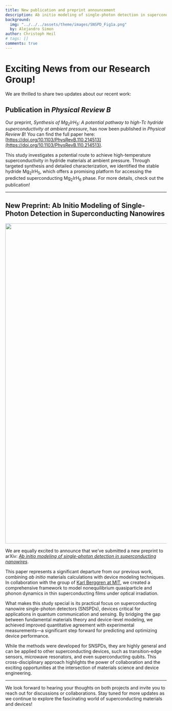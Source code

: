 ```yaml
---
title: New publication and preprint announcement
description: Ab initio modeling of single-photon detection in superconducting nanowires
background:
  img: "../../../assets/theme/images/SNSPD_Fig1a.png"
  by: Alejandro Simon
author: Christoph Heil
# tags: []
comments: true
---
```


# Exciting News from our Research Group!  
We are thrilled to share two updates about our recent work:

## Publication in *Physical Review B*
Our preprint, *Synthesis of Mg<sub>2</sub>IrH<sub>5</sub>: A potential pathway to high-Tc hydride superconductivity at
ambient pressure*, has now been published in *Physical Review B*! You can find the full paper here: [https://doi.org/10.1103/PhysRevB.110.214513](https://doi.org/10.1103/PhysRevB.110.214513).  

This study investigates a potential route to achieve high-temperature superconductivity in hydride materials at ambient
pressure. Through targeted synthesis and detailed characterization, we identified the stable hydride Mg<sub>2</sub>IrH<sub>5</sub>, which offers a promising platform for accessing the predicted superconducting Mg<sub>2</sub>IrH<sub>6</sub>
phase. For more details, check out the publication!  


---
## New Preprint: Ab Initio Modeling of Single-Photon Detection in Superconducting Nanowires
<img src="../../../assets/theme/images/SNSPD_Fig1a.png" width="1000"/>

We are equally excited to announce that we’ve submitted a new preprint to arXiv: [*Ab initio modeling of single-photon detection in superconducting nanowires*](https://arxiv.org/abs/2501.13791).

This paper represents a significant departure from our previous work, combining *ab initio* materials calculations with device modeling techniques. In collaboration with the group of [Karl Berggren at MIT](https://qnn-rle.mit.edu/), we created a comprehensive framework to model nonequilibrium quasiparticle and phonon dynamics in thin superconducting films under optical irradiation.

What makes this study special is its practical focus on superconducting nanowire single-photon detectors (SNSPDs), devices critical for applications in quantum communication and sensing. By bridging the gap between fundamental materials theory and device-level modeling, we achieved improved quantitative agreement with experimental measurements—a significant step forward for predicting and optimizing device performance.

While the methods were developed for SNSPDs, they are highly general and can be applied to other superconducting devices, such as transition-edge sensors, microwave resonators, and even superconducting qubits. This cross-disciplinary approach highlights the power of collaboration and the exciting opportunities at the intersection of materials science and device engineering.

---

We look forward to hearing your thoughts on both projects and invite you to reach out for discussions or collaborations. Stay tuned for more updates as we continue to explore the fascinating world of superconducting materials and devices!


